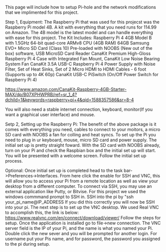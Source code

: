 This page will include how to setup Pi-hole and the network modifications that we implimented for this project. 

Step 1, Equipment:
The Raspberry Pi that was used for this projecst was the Raspberry Pi model 4B. A kit with everything that you need runs for 114.99 on Amazon. The 4B model is the latest model and can handle everything with ease for this project.
The Kit Includes:
Raspberry Pi 4 4GB Model B with 1.5GHz 64-bit quad-core ARMv8 CPU (4GB RAM)
64GB Samsung EVO+ Micro SD Card (Class 10) Pre-loaded with NOOBS (New out of the box) software, USB MicroSD Card Reader
CanaKit Premium High-Gloss Raspberry Pi 4 Case with Integrated Fan Mount, CanaKit Low Noise Bearing System Fan
CanaKit 3.5A USB-C Raspberry Pi 4 Power Supply with Noise Filter, Set of Heat Sinks, Set of 2 Micro HDMI to HDMI Cables - 6 foot (Supports up to 4K 60p)
CanaKit USB-C PiSwitch (On/Off Power Switch for Raspberry Pi 4)

https://www.amazon.com/CanaKit-Raspberry-4GB-Starter-MAX/dp/B07XPHWPRB/ref=sr_1_4?dchild=1&keywords=raspberry+pi+4&qid=1588357586&sr=8-4

You will also need a stable internet connection, keyboard, monitor(If you want a graphical user interface) and mouse.

Setp 2, Setting up the Raspberry Pi:
The benefit of the above package is it comes with everything you need, cables to connect to your moitors, a micro SD card with NOOBS a fan for colling and heat syncs. 
To set up the Pi you need to plug in ur keyboard, mouse, micro SD card and power supply. The initial set up is pretty straight foward. With the SD card with NOOBS already, turn on your Pi and check the Raspbian box and the initial set up will start. You will be presented with a welcome screen. Follow the initial set up process.

Optional:
Once initial set up is completed head to the task bar->Preferences->Interfaces. From here click the enable for SSH and VNC, this will allow you to access your Pi from a remote location as well as view your desktop from a different computer.
To connect via SSH, you may use an external application like Putty, or Bitvise. For this project we used the windows commmand prompt to SSH in. 
SSH into the pi by "ssh your_pi_name@IP_ADDRESS
If you did this correctly you will now be SSH into your pi. The next step is to set up the VNC desktop. We used Real VNC to accomplish this, the link is below:
https://www.realvnc.com/en/connect/download/viewer/
Follow the steps for setup. Once the application is installed go to file->new connection. The VNC server field is the IP of your Pi, and the name is what you named your Pi. Double click the new sever and you will be prompted for another login. For username put your Pis name, and for password, the password you assigned to the pi during setup.

